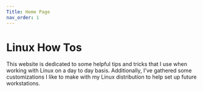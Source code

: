 ```yaml
---
Title: Home Page
nav_order: 1
---
```


# Linux How Tos

This website is dedicated to some helpful tips and tricks that I use when working with Linux on a day to day basis. Additionally, I've gathered some customizations I like to make with my Linux distribution to help set up future workstations.